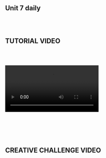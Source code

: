 ## Unit 7 daily
<br>
<br>
<h2>TUTORIAL VIDEO</h2>
<br>
<br>

![](https://user-images.githubusercontent.com/100955211/232623454-d5afe639-7324-4e18-ab59-91800860aac2.mp4)

<br>
<br>
<br>
<br>
<h2>CREATIVE CHALLENGE VIDEO</h2>
<br>
<br>



<br>
<br>
<br>
